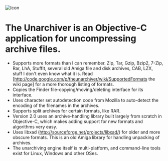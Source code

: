 ![Icon](http://wakaba.c3.cx/images/unarchiver_icon.png)

# The Unarchiver is an Objective-C application for uncompressing archive files.

* Supports more formats than I can remember. Zip, Tar, Gzip, Bzip2, 7-Zip, Rar, LhA, StuffIt, several old Amiga file and disk archives, CAB, LZX, stuff I don't even know what it is. Read [http://code.google.com/p/theunarchiver/wiki/SupportedFormats the wiki page] for a more thorough listing of formats.
* Copies the Finder file-copying/moving/deleting interface for its interface.
* Uses character set autodetection code from Mozilla to auto-detect the encoding of the filenames in the archives.
* Supports split archives for certain formats, like RAR.
* Version 2.0 uses an archive-handling library built largely from scratch in Objective-C, which makes adding support for new formats and algorithms very easy.
* Uses libxad (http://sourceforge.net/projects/libxad/) for older and more obscure formats. This is an old Amiga library for handling unpacking of archives.
* The unarchiving engine itself is multi-platform, and command-line tools exist for Linux, Windows and other OSes.